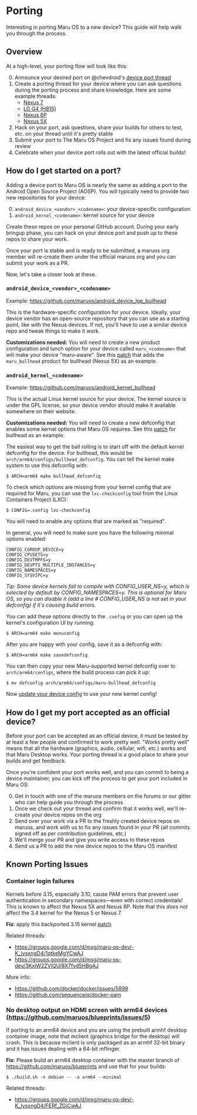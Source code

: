 # Porting

Interesting in porting Maru OS to a new device? This guide will help walk you through the process.

## Overview

At a high-level, your porting flow will look like this:

0. Announce your desired port on @chevdroid's [device port thread](https://groups.google.com/forum/#!topic/maru-os-dev/YufKu3w2xkQ)
0. Create a porting thread for your device where you can ask questions during the porting process and share knowledge. Here are some example threads:
   * [Nexus 7](https://groups.google.com/forum/#!topic/maru-os-dev/zdT_qHydRXA)
   * [LG G4 (H815)](https://groups.google.com/forum/#!topic/maru-os-dev/-K_lysxngD4%5B126-150%5D)
   * [Nexus 6P](https://groups.google.com/forum/#!topic/maru-os-dev/3KxiW2ZVlQU)
   * [Nexus 5X](https://groups.google.com/forum/#!topic/maru-os-dev/U9EpPQ0SFb0)
0. Hack on your port, ask questions, share your builds for others to test, etc. on your thread until it's pretty stable
0. Submit your port to The Maru OS Project and fix any issues found during review
0. Celebrate when your device port rolls out with the latest official builds!

## How do I get started on a port?

Adding a device port to Maru OS is nearly the same as adding a port to the Android Open Source Project (AOSP). You will typically need to provide two new repositories for your device:

0. `android_device_<vendor>_<codename>`: your device-specific configuration
0. `android_kernel_<codename>`: kernel source for your device

Create these repos on your personal GitHub account. During your early bringup phase, you can hack on your device port and push up to these repos to share your work.

Once your port is stable and is ready to be submitted, a maruos org member will re-create them under the official maruos org and you can submit your work as a PR.

Now, let's take a closer look at these.

### `android_device_<vendor>_<codename>`

Example: https://github.com/maruos/android_device_lge_bullhead

This is the hardware-specific configuration for your device. Ideally, your device vendor has an open-source repository that you can use as a starting point, like with the Nexus devices. If not, you'll have to use a similar device repo and tweak things to make it work.

**Customizations needed:** You will need to create a new product configuration and lunch option for your device called `maru_<codename>` that will make your device "maru-aware". See this [patch](https://github.com/maruos/android_device_lge_bullhead/commit/d6792569a47e1c30b517a944c0dfae58e3aa9547) that adds the `maru_bullhead` product for bullhead (Nexus 5X) as an example.

### `android_kernel_<codename>`

Example: https://github.com/maruos/android_kernel_bullhead

This is the actual Linux kernel source for your device. The kernel source is under the GPL license, so your device vendor should make it available somewhere on their website.

**Customizations needed:** You will need to create a new defconfig that enables some kernel options that Maru OS requires. See this [patch](https://github.com/maruos/android_kernel_bullhead/commit/a414e3e60199b01e569531af14a9845df3a0f66a) for bullhead as an example.

The easiest way to get the ball rolling is to start off with the default kernel defconfig for the device. For bullhead, this would be `arch/arm64/configs/bullhead_defconfig`. You can tell the kernel make system to use this defconfig with:

    $ ARCH=arm64 make bullhead_defconfig
    
To check which options are missing from your kernel config that are required for Maru, you can use the `lxc-checkconfig` tool from the Linux Containers Project (LXC):

    $ CONFIG=.config lxc-checkconfig

You will need to enable any options that are marked as "required".

In general, you will need to make sure you have the following minimal options enabled:

```
CONFIG_CGROUP_DEVICE=y
CONFIG_CPUSETS=y
CONFIG_DEVTMPFS=y
CONFIG_DEVPTS_MULTIPLE_INSTANCES=y
CONFIG_NAMESPACES=y
CONFIG_SYSVIPC=y
```

*Tip: Some device kernels fail to compile with CONFIG_USER_NS=y, which is selected by default by CONFIG_NAMESPACES=y. This is optional for Maru OS, so you can disable it (add a line # CONFIG_USER_NS is not set in your defconfig) if it's causing build errors.*

You can add these options directly to the `.config` or you can open up the kernel's configuration UI by running:

    $ ARCH=arm64 make menuconfig
    
After you are happy with your config, save it as a defconfig with:

    $ ARCH=arm64 make savedefconfig
    
You can then copy your new Maru-supported kernel defconfig over to `arch/arm64/configs`, where the build process can pick it up:

    $ mv defconfig arch/arm64/configs/maru-bullhead_defconfig

Now [update your device config](https://github.com/maruos/android_device_lge_bullhead/commit/d6792569a47e1c30b517a944c0dfae58e3aa9547#diff-78ec901c9c29ef6a20b79592fd93f941R34) to use your new kernel config!

## How do I get my port accepted as an official device?

Before your port can be accepted as an official device, it must be tested by at least a few people and confirmed to work pretty well. "Works pretty well" means that all the hardware (graphics, audio, cellular, wifi, etc.) works and that Maru Desktop works. Your porting thread is a good place to share your builds and get feedback.

Once you're confident your port works well, and you can commit to being a device maintainer, you can kick off the process to get your port included in Maru OS:

0. Get in touch with one of the maruos members on the forums or our gitter who can help guide you through the process
0. Once we check out your thread and confirm that it works well, we'll re-create your device repos on the org
0. Send over your work via a PR to the freshly created device repos on maruos, and work with us to fix any issues found in your PR (all commits signed off as per contribution guidelines, etc.)
0. We'll merge your PR and give you write access to these repos
0. Send us a PR to add the new device repos to the Maru OS manifest


## Known Porting Issues

### Container login failures

Kernels before 3.15, especially 3.10, cause PAM errors that prevent user authentication in secondary namespaces—even with correct credentials! This is known to affect the Nexus 5X and Nexus 6P. Note that this *does not* affect the 3.4 kernel for the Nexus 5 or Nexus 7.

**Fix**: apply this backported 3.15 kernel [patch](https://github.com/maruos/android_kernel_msm/commit/86406af61755852d74d23b051d4327565528a506)

Related threads:
* https://groups.google.com/d/msg/maru-os-dev/-K_lysxngD4/1qtkeMgYCwAJ
* https://groups.google.com/d/msg/maru-os-dev/3KxiW2ZVlQU/8X7fyd5HBgAJ

More info:
* https://github.com/docker/docker/issues/5899
* https://github.com/sequenceiq/docker-pam

### No desktop output on HDMI screen with arm64 devices (https://github.com/maruos/blueprints/issues/5)

If porting to an arm64 device and you are using the prebuilt armhf desktop container image, note that mclient (graphics bridge for the desktop) will crash. This is because mclient is only packaged as an armhf 32-bit binary and it has issues dealing with a 64-bit mflinger.

**Fix**: Please build an arm64 desktop container with the master branch of https://github.com/maruos/blueprints and use that for your builds:

    $ ./build.sh -n debian -- -a arm64 --minimal

Related threads:
* https://groups.google.com/d/msg/maru-os-dev/-K_lysxngD4/FERf_ZGjCwAJ

